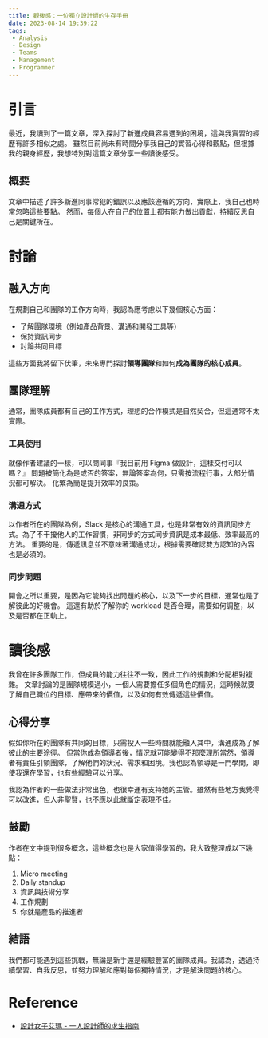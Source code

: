```yaml
---
title: 觀後感：一位獨立設計師的生存手冊
date: 2023-08-14 19:39:22
tags:
 - Analysis
 - Design
 - Teams
 - Management
 - Programmer
---
```


# 引言

最近，我讀到了一篇文章，深入探討了新進成員容易遇到的困境，這與我實習的經歷有許多相似之處。
雖然目前尚未有時間分享我自己的實習心得和觀點，但根據我的親身經歷，我想特別對這篇文章分享一些讀後感受。

## 概要

文章中描述了許多新進同事常犯的錯誤以及應該遵循的方向，實際上，我自己也時常忽略這些要點。
然而，每個人在自己的位置上都有能力做出貢獻，持續反思自己是關鍵所在。
<!-- more -->
# 討論

## 融入方向

在規劃自己和團隊的工作方向時，我認為應考慮以下幾個核心方面：
 - 了解團隊環境（例如產品背景、溝通和開發工具等）
 - 保持資訊同步
 - 討論共同目標

這些方面我將留下伏筆，未來專門探討**領導團隊**和如何**成為團隊的核心成員**。

## 團隊理解

通常，團隊成員都有自己的工作方式，理想的合作模式是自然契合，但這通常不太實際。

### 工具使用

就像作者建議的一樣，可以問同事『我目前用 Figma 做設計，這樣交付可以嗎？』
問題被簡化為是或否的答案，無論答案為何，只需按流程行事，大部分情況都可解決。
化繁為簡是提升效率的良策。

### 溝通方式

以作者所在的團隊為例，Slack 是核心的溝通工具，也是非常有效的資訊同步方式。為了不干擾他人的工作習慣，非同步的方式同步資訊是成本最低、效率最高的方法。
重要的是，傳遞訊息並不意味著溝通成功，根據需要確認雙方認知的內容也是必須的。

### 同步問題

開會之所以重要，是因為它能夠找出問題的核心，以及下一步的目標，通常也是了解彼此的好機會。
這還有助於了解你的 workload 是否合理，需要如何調整，以及是否都在正軌上。


# 讀後感

我曾在許多團隊工作，但成員的能力往往不一致，因此工作的規劃和分配相對複雜。
文章討論的是團隊規模過小，一個人需要擔任多個角色的情況，這時候就要了解自己職位的目標、應帶來的價值，以及如何有效傳遞這些價值。

## 心得分享

假如你所在的團隊有共同的目標，只需投入一些時間就能融入其中，溝通成為了解彼此的主要途徑。
但當你成為領導者後，情況就可能變得不那麼理所當然，領導者有責任引領團隊，了解他們的狀況、需求和困境。我也認為領導是一門學問，即使我還在學習，也有些經驗可以分享。

我認為作者的一些做法非常出色，也很幸運有支持她的主管。雖然有些地方我覺得可以改進，但人非聖賢，也不應以此就斷定表現不佳。

## 鼓勵

作者在文中提到很多概念，這些概念也是大家值得學習的，我大致整理成以下幾點：
1. Micro meeting
2. Daily standup
3. 資訊與技術分享
4. 工作規劃
5. 你就是產品的推進者

## 結語

我們都可能遇到這些挑戰，無論是新手還是經驗豐富的團隊成員。我認為，透過持續學習、自我反思，並努力理解和應對每個獨特情況，才是解決問題的核心。

# Reference
 - [設計女子艾瑪 - 一人設計師的求生指南](https://medium.com/unblock-design-generation/%E4%B8%80%E4%BA%BA%E8%A8%AD%E8%A8%88%E5%B8%AB%E7%9A%84%E6%B1%82%E7%94%9F%E6%8C%87%E5%8D%97-3eb5ac49c24c?ref=blog.zonetwelve.io)
